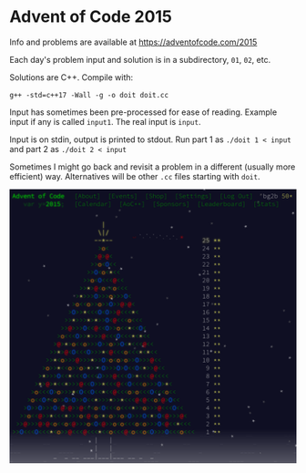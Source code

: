 # Advent of Code 2015

Info and problems are available at https://adventofcode.com/2015

Each day's problem input and solution is in a subdirectory, `01`, `02`, etc.

Solutions are C++.  Compile with:
```
g++ -std=c++17 -Wall -g -o doit doit.cc
```

Input has sometimes been pre-processed for ease of reading.
Example input if any is called `input1`.
The real input is `input`.

Input is on stdin, output is printed to stdout.  Run part 1 as `./doit
1 < input` and part 2 as `./doit 2 < input`

Sometimes I might go back and revisit a problem in a different
(usually more efficient) way.  Alternatives will be other `.cc` files
starting with `doit`.

![Advent calendar for 2015](advent.png)
